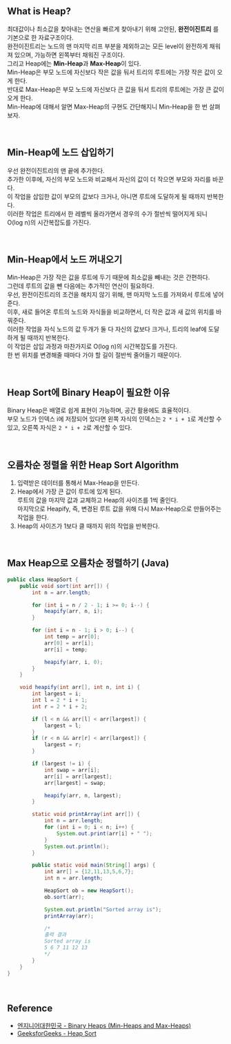 ## What is Heap?

최대값이나 최소값을 찾아내는 연산을 빠르게 찾아내기 위해 고안된, **완전이진트리** 를 기본으로 한 자료구조이다.  
완전이진트리는 노드의 맨 마지막 리프 부분을 제외하고는 모든 level이 완전하게 채워져 있으며, 가능하면 왼쪽부터 채워진 구조이다.  
그리고 Heap에는 **Min-Heap**과 **Max-Heap**이 있다.  
Min-Heap은 부모 노드에 자신보다 작은 값을 둬서 트리의 루트에는 가장 작은 값이 오게 한다.  
반대로 Max-Heap은 부모 노드에 자신보다 큰 값을 둬서 트리의 루트에는 가장 큰 값이 오게 한다.  
Min-Heap에 대해서 알면 Max-Heap의 구현도 간단해지니 Min-Heap을 한 번 살펴보자.

</br>

## Min-Heap에 노드 삽입하기

우선 완전이진트리의 맨 끝에 추가한다.  
추가한 이후에, 자신의 부모 노드와 비교해서 자신의 값이 더 작으면 부모와 자리를 바꾼다.  
이 작업을 삽입한 값이 부모의 값보다 크거나, 아니면 루트에 도달하게 될 때까지 반복한다.  
이러한 작업은 트리에서 한 레벨씩 올라가면서 경우의 수가 절반씩 떨어지게 되니 O(log n)의 시간복잡도를 가진다.

</br>

## Min-Heap에서 노드 꺼내오기

Min-Heap은 가장 작은 값을 루트에 두기 때문에 최소값을 빼내는 것은 간편하다.  
그런데 루트의 값을 뺀 다음에는 추가적인 연산이 필요하다.  
우선, 완전이진트리의 조건을 해치지 않기 위해, 맨 마지막 노드를 가져와서 루트에 넣어준다.  
이후, 새로 들어온 루트의 노드와 자식들을 비교하면서, 더 작은 값과 새 값의 위치를 바꿔준다.  
이러한 작업을 자식 노드의 값 두개가 둘 다 자신의 값보다 크거나, 트리의 leaf에 도달하게 될 때까지 반복한다.  
이 작업은 삽입 과정과 마찬가지로 O(log n)의 시간복잡도를 가진다.  
한 번 위치를 변경해줄 때마다 가야 할 길이 절반씩 줄어들기 때문이다.

</br>

## Heap Sort에 Binary Heap이 필요한 이유

Binary Heap은 배열로 쉽게 표현이 가능하며, 공간 활용에도 효율적이다.  
부모 노드가 인덱스 i에 저장되어 있다면 왼쪽 자식의 인덱스는 `2 * i + 1`로 계산할 수 있고, 오른쪽 자식은 `2 * i + 2`로 계산할 수 있다.

</br>

## 오름차순 정렬을 위한 Heap Sort Algorithm

1. 입력받은 데이터를 통해서 Max-Heap을 만든다.
2. Heap에서 가장 큰 값이 루트에 있게 된다.  
   루트의 값을 마지막 값과 교체하고 Heap의 사이즈를 1씩 줄인다.  
   마지막으로 Heapify, 즉, 변경된 루트 값을 위해 다시 Max-Heap으로 만들어주는 작업을 한다.
3. Heap의 사이즈가 1보다 클 때까지 위의 작업을 반복한다.

</br>

## Max Heap으로 오름차순 정렬하기 (Java)

```java
public class HeapSort {
    public void sort(int arr[]) {
        int n = arr.length;

        for (int i = n / 2 - 1; i >= 0; i--) {
            heapify(arr, n, i);
        }

        for (int i = n - 1; i > 0; i--) {
            int temp = arr[0];
            arr[0] = arr[i];
            arr[i] = temp;

            heapify(arr, i, 0);
        }
    }

    void heapify(int arr[], int n, int i) {
        int largest = i;
        int l = 2 * i + 1;
        int r = 2 * i + 2;

        if (l < n && arr[l] < arr[largest]) {
            largest = l;
        }
        if (r < n && arr[r] < arr[largest]) {
            largest = r;
        }

        if (largest != i) {
            int swap = arr[i];
            arr[i] = arr[largest];
            arr[largest] = swap;

            heapify(arr, n, largest);
        }

        static void printArray(int arr[]) {
            int n = arr.length;
            for (int i = 0; i < n; i++) {
                System.out.print(arr[i] + " ");
            }
            System.out.println();
        }

        public static void main(String[] args) {
            int arr[] = {12,11,13,5,6,7};
            int n = arr.length;

            HeapSort ob = new HeapSort();
            ob.sort(arr);

            System.out.println("Sorted array is");
            printArray(arr);

            /*
            출력 결과
            Sorted array is
            5 6 7 11 12 13
            */
        }
    }
}
```

</br>

## Reference

- [엔지니어대한민국 - Binary Heaps (Min-Heaps and Max-Heaps)](https://www.youtube.com/watch?v=jfwjyJvbbBI&ab_channel=%EC%97%94%EC%A7%80%EB%8B%88%EC%96%B4%EB%8C%80%ED%95%9C%EB%AF%BC%EA%B5%AD)
- [GeeksforGeeks - Heap Sort](https://www.geeksforgeeks.org/heap-sort/)
